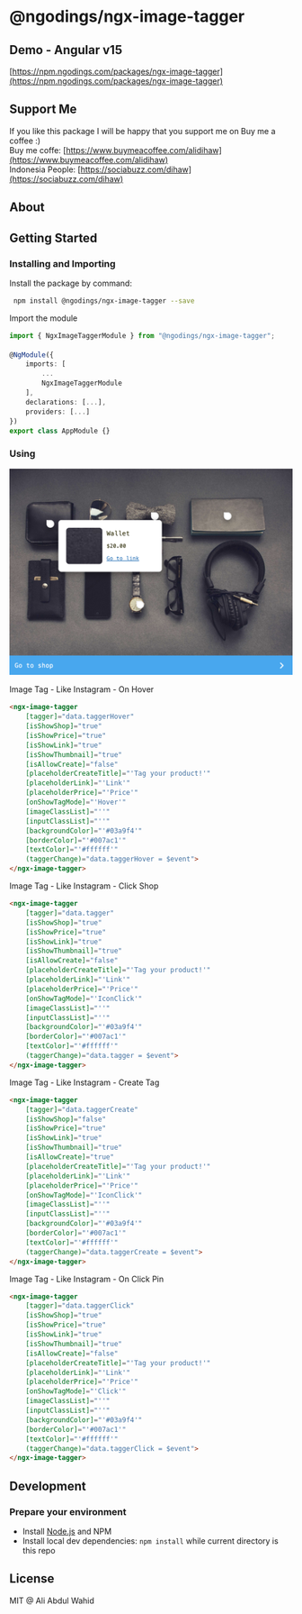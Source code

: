 # @ngodings/ngx-image-tagger

## Demo - Angular v15

[https://npm.ngodings.com/packages/ngx-image-tagger](https://npm.ngodings.com/packages/ngx-image-tagger)

## Support Me

If you like this package I will be happy that you support me on Buy me a coffee :) <br />
Buy me coffe: [https://www.buymeacoffee.com/alidihaw](https://www.buymeacoffee.com/alidihaw) <br />
Indonesia People: [https://sociabuzz.com/dihaw](https://sociabuzz.com/dihaw)

## About

## Getting Started

### Installing and Importing

Install the package by command:

```sh
 npm install @ngodings/ngx-image-tagger --save
```

Import the module

```ts
import { NgxImageTaggerModule } from "@ngodings/ngx-image-tagger";

@NgModule({
    imports: [
        ...
        NgxImageTaggerModule
    ],
    declarations: [...],
    providers: [...]
})
export class AppModule {}
```

### Using 

![Sample](https://raw.githubusercontent.com/alidihaw/ngodings/master/packages/ngx-image-tagger/public/sample-image-tagger.png)

Image Tag - Like Instagram - On Hover

```html
<ngx-image-tagger 
    [tagger]="data.taggerHover" 
    [isShowShop]="true" 
    [isShowPrice]="true" 
    [isShowLink]="true" 
    [isShowThumbnail]="true" 
    [isAllowCreate]="false" 
    [placeholderCreateTitle]="'Tag your product!'"
    [placeholderLink]="'Link'"
    [placeholderPrice]="'Price'"
    [onShowTagMode]="'Hover'"
    [imageClassList]="''"
    [inputClassList]="''"
    [backgroundColor]="'#03a9f4'"
    [borderColor]="'#007ac1'"
    [textColor]="'#ffffff'"
    (taggerChange)="data.taggerHover = $event">
</ngx-image-tagger>
```

Image Tag - Like Instagram - Click Shop

```html
<ngx-image-tagger 
    [tagger]="data.tagger" 
    [isShowShop]="true" 
    [isShowPrice]="true" 
    [isShowLink]="true" 
    [isShowThumbnail]="true" 
    [isAllowCreate]="false" 
    [placeholderCreateTitle]="'Tag your product!'"
    [placeholderLink]="'Link'"
    [placeholderPrice]="'Price'"
    [onShowTagMode]="'IconClick'"
    [imageClassList]="''"
    [inputClassList]="''"
    [backgroundColor]="'#03a9f4'"
    [borderColor]="'#007ac1'"
    [textColor]="'#ffffff'"
    (taggerChange)="data.tagger = $event">
</ngx-image-tagger>
```

Image Tag - Like Instagram - Create Tag

```html
<ngx-image-tagger 
    [tagger]="data.taggerCreate" 
    [isShowShop]="false" 
    [isShowPrice]="true" 
    [isShowLink]="true" 
    [isShowThumbnail]="true" 
    [isAllowCreate]="true" 
    [placeholderCreateTitle]="'Tag your product!'"
    [placeholderLink]="'Link'"
    [placeholderPrice]="'Price'"
    [onShowTagMode]="'IconClick'"
    [imageClassList]="''"
    [inputClassList]="''"
    [backgroundColor]="'#03a9f4'"
    [borderColor]="'#007ac1'"
    [textColor]="'#ffffff'"
    (taggerChange)="data.taggerCreate = $event">
</ngx-image-tagger>
```

Image Tag - Like Instagram - On Click Pin

```html
<ngx-image-tagger 
    [tagger]="data.taggerClick" 
    [isShowShop]="true" 
    [isShowPrice]="true" 
    [isShowLink]="true" 
    [isShowThumbnail]="true" 
    [isAllowCreate]="false" 
    [placeholderCreateTitle]="'Tag your product!'"
    [placeholderLink]="'Link'"
    [placeholderPrice]="'Price'"
    [onShowTagMode]="'Click'"
    [imageClassList]="''"
    [inputClassList]="''"
    [backgroundColor]="'#03a9f4'"
    [borderColor]="'#007ac1'"
    [textColor]="'#ffffff'"
    (taggerChange)="data.taggerClick = $event">
</ngx-image-tagger>
```

## Development

### Prepare your environment
* Install [Node.js](http://nodejs.org/) and NPM
* Install local dev dependencies: `npm install` while current directory is this repo

## License

MIT @ Ali Abdul Wahid
